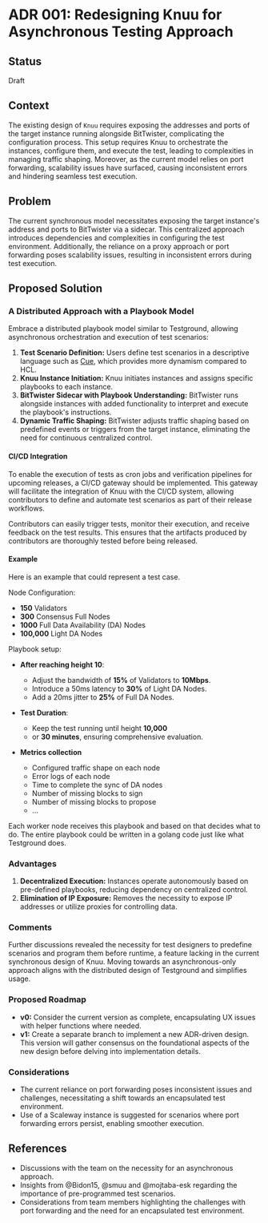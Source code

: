 # ADR 001: Redesigning Knuu for Asynchronous Testing Approach

## Status

Draft

## Context

The existing design of `Knuu` requires exposing the addresses and ports of the target instance running alongside BitTwister, complicating the configuration process. This setup requires Knuu to orchestrate the instances, configure them, and execute the test, leading to complexities in managing traffic shaping. Moreover, as the current model relies on port forwarding, scalability issues have surfaced, causing inconsistent errors and hindering seamless test execution.

## Problem

The current synchronous model necessitates exposing the target instance's address and ports to BitTwister via a sidecar. This centralized approach introduces dependencies and complexities in configuring the test environment. Additionally, the reliance on a proxy approach or port forwarding poses scalability issues, resulting in inconsistent errors during test execution.

## Proposed Solution

### A Distributed Approach with a Playbook Model

Embrace a distributed playbook model similar to Testground, allowing asynchronous orchestration and execution of test scenarios:

1. **Test Scenario Definition:** Users define test scenarios in a descriptive language such as [Cue](https://cuelang.org/), which provides more dynamism compared to HCL.
2. **Knuu Instance Initiation:** Knuu initiates instances and assigns specific playbooks to each instance.
3. **BitTwister Sidecar with Playbook Understanding:** BitTwister runs alongside instances with added functionality to interpret and execute the playbook's instructions.
4. **Dynamic Traffic Shaping:** BitTwister adjusts traffic shaping based on predefined events or triggers from the target instance, eliminating the need for continuous centralized control.

#### CI/CD Integration

To enable the execution of tests as cron jobs and verification pipelines for upcoming releases, a CI/CD gateway should be implemented. This gateway will facilitate the integration of Knuu with the CI/CD system, allowing contributors to define and automate test scenarios as part of their release workflows.

Contributors can easily trigger tests, monitor their execution, and receive feedback on the test results. This ensures that the artifacts produced by contributors are thoroughly tested before being released.

#### Example

Here is an example that could represent a test case.

Node Configuration:

- **150** Validators
- **300** Consensus Full Nodes
- **1000** Full Data Availability (DA) Nodes
- **100,000** Light DA Nodes

Playbook setup:

- **After reaching height 10**:
  - Adjust the bandwidth of **15%** of Validators to **10Mbps**.
  - Introduce a 50ms latency to **30%** of Light DA Nodes.
  - Add a 20ms jitter to **25%** of Full DA Nodes.

- **Test Duration**:
  - Keep the test running until height **10,000**
  - or **30 minutes**, ensuring comprehensive evaluation.

- **Metrics collection**
  - Configured traffic shape on each node
  - Error logs of each node
  - Time to complete the sync of DA nodes
  - Number of missing blocks to sign
  - Number of missing blocks to propose
  - ...

Each worker node receives this playbook and based on that decides what to do.
The entire playbook could be written in a golang code just like what Testground does.

### Advantages

1. **Decentralized Execution:** Instances operate autonomously based on pre-defined playbooks, reducing dependency on centralized control.
2. **Elimination of IP Exposure:** Removes the necessity to expose IP addresses or utilize proxies for controlling data.

### Comments

Further discussions revealed the necessity for test designers to predefine scenarios and program them before runtime, a feature lacking in the current synchronous design of Knuu. Moving towards an asynchronous-only approach aligns with the distributed design of Testground and simplifies usage.

### Proposed Roadmap

- **v0:** Consider the current version as complete, encapsulating UX issues with helper functions where needed.
- **v1:** Create a separate branch to implement a new ADR-driven design. This version will gather consensus on the foundational aspects of the new design before delving into implementation details.

### Considerations

- The current reliance on port forwarding poses inconsistent issues and challenges, necessitating a shift towards an encapsulated test environment.
- Use of a Scaleway instance is suggested for scenarios where port forwarding errors persist, enabling smoother execution.

## References

- Discussions with the team on the necessity for an asynchronous approach.
- Insights from @Bidon15, @smuu and @mojtaba-esk regarding the importance of pre-programmed test scenarios.
- Considerations from team members highlighting the challenges with port forwarding and the need for an encapsulated test environment.
